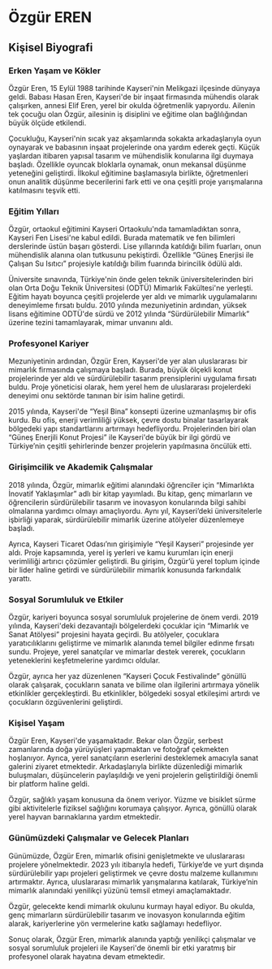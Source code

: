 # Özgür EREN

## Kişisel Biyografi

### Erken Yaşam ve Kökler

Özgür Eren, 15 Eylül 1988 tarihinde Kayseri'nin Melikgazi ilçesinde dünyaya geldi. Babası Hasan Eren, Kayseri'de bir inşaat firmasında mühendis olarak çalışırken, annesi Elif Eren, yerel bir okulda öğretmenlik yapıyordu. Ailenin tek çocuğu olan Özgür, ailesinin iş disiplini ve eğitime olan bağlılığından büyük ölçüde etkilendi.

Çocukluğu, Kayseri'nin sıcak yaz akşamlarında sokakta arkadaşlarıyla oyun oynayarak ve babasının inşaat projelerinde ona yardım ederek geçti. Küçük yaşlardan itibaren yapısal tasarım ve mühendislik konularına ilgi duymaya başladı. Özellikle oyuncak bloklarla oynamak, onun mekansal düşünme yeteneğini geliştirdi. İlkokul eğitimine başlamasıyla birlikte, öğretmenleri onun analitik düşünme becerilerini fark etti ve ona çeşitli proje yarışmalarına katılmasını teşvik etti.

### Eğitim Yılları

Özgür, ortaokul eğitimini Kayseri Ortaokulu'nda tamamladıktan sonra, Kayseri Fen Lisesi'ne kabul edildi. Burada matematik ve fen bilimleri derslerinde üstün başarı gösterdi. Lise yıllarında katıldığı bilim fuarları, onun mühendislik alanına olan tutkusunu pekiştirdi. Özellikle “Güneş Enerjisi ile Çalışan Su Isıtıcı” projesiyle katıldığı bilim fuarında birincilik ödülü aldı.

Üniversite sınavında, Türkiye'nin önde gelen teknik üniversitelerinden biri olan Orta Doğu Teknik Üniversitesi (ODTÜ) Mimarlık Fakültesi'ne yerleşti. Eğitim hayatı boyunca çeşitli projelerde yer aldı ve mimarlık uygulamalarını deneyimleme fırsatı buldu. 2010 yılında mezuniyetinin ardından, yüksek lisans eğitimine ODTÜ'de sürdü ve 2012 yılında “Sürdürülebilir Mimarlık” üzerine tezini tamamlayarak, mimar unvanını aldı.

### Profesyonel Kariyer

Mezuniyetinin ardından, Özgür Eren, Kayseri'de yer alan uluslararası bir mimarlık firmasında çalışmaya başladı. Burada, büyük ölçekli konut projelerinde yer aldı ve sürdürülebilir tasarım prensiplerini uygulama fırsatı buldu. Proje yöneticisi olarak, hem yerel hem de uluslararası projelerdeki deneyimi onu sektörde tanınan bir isim haline getirdi.

2015 yılında, Kayseri'de “Yeşil Bina” konsepti üzerine uzmanlaşmış bir ofis kurdu. Bu ofis, enerji verimliliği yüksek, çevre dostu binalar tasarlayarak bölgedeki yapı standartlarını artırmayı hedefliyordu. Projelerinden biri olan “Güneş Enerjili Konut Projesi” ile Kayseri'de büyük bir ilgi gördü ve Türkiye’nin çeşitli şehirlerinde benzer projelerin yapılmasına öncülük etti.

### Girişimcilik ve Akademik Çalışmalar

2018 yılında, Özgür, mimarlık eğitimi alanındaki öğrenciler için “Mimarlıkta İnovatif Yaklaşımlar” adlı bir kitap yayımladı. Bu kitap, genç mimarların ve öğrencilerin sürdürülebilir tasarım ve inovasyon konularında bilgi sahibi olmalarına yardımcı olmayı amaçlıyordu. Aynı yıl, Kayseri’deki üniversitelerle işbirliği yaparak, sürdürülebilir mimarlık üzerine atölyeler düzenlemeye başladı.

Ayrıca, Kayseri Ticaret Odası’nın girişimiyle “Yeşil Kayseri” projesinde yer aldı. Proje kapsamında, yerel iş yerleri ve kamu kurumları için enerji verimliliği artırıcı çözümler geliştirdi. Bu girişim, Özgür’ü yerel toplum içinde bir lider haline getirdi ve sürdürülebilir mimarlık konusunda farkındalık yarattı.

### Sosyal Sorumluluk ve Etkiler

Özgür, kariyeri boyunca sosyal sorumluluk projelerine de önem verdi. 2019 yılında, Kayseri'deki dezavantajlı bölgelerdeki çocuklar için “Mimarlık ve Sanat Atölyesi” projesini hayata geçirdi. Bu atölyeler, çocuklara yaratıcılıklarını geliştirme ve mimarlık alanında temel bilgiler edinme fırsatı sundu. Projeye, yerel sanatçılar ve mimarlar destek vererek, çocukların yeteneklerini keşfetmelerine yardımcı oldular.

Özgür, ayrıca her yaz düzenlenen “Kayseri Çocuk Festivalinde” gönüllü olarak çalışarak, çocukların sanata ve bilime olan ilgilerini artırmaya yönelik etkinlikler gerçekleştirdi. Bu etkinlikler, bölgedeki sosyal etkileşimi artırdı ve çocukların özgüvenlerini geliştirdi.

### Kişisel Yaşam

Özgür Eren, Kayseri'de yaşamaktadır. Bekar olan Özgür, serbest zamanlarında doğa yürüyüşleri yapmaktan ve fotoğraf çekmekten hoşlanıyor. Ayrıca, yerel sanatçıların eserlerini desteklemek amacıyla sanat galerini ziyaret etmektedir. Arkadaşlarıyla birlikte düzenlediği mimarlık buluşmaları, düşüncelerin paylaşıldığı ve yeni projelerin geliştirildiği önemli bir platform haline geldi.

Özgür, sağlıklı yaşam konusuna da önem veriyor. Yüzme ve bisiklet sürme gibi aktivitelerle fiziksel sağlığını korumaya çalışıyor. Ayrıca, gönüllü olarak yerel hayvan barınaklarına yardım etmektedir.

### Günümüzdeki Çalışmalar ve Gelecek Planları

Günümüzde, Özgür Eren, mimarlık ofisini genişletmekte ve uluslararası projelere yönelmektedir. 2023 yılı itibarıyla hedefi, Türkiye’de ve yurt dışında sürdürülebilir yapı projeleri geliştirmek ve çevre dostu malzeme kullanımını artırmaktır. Ayrıca, uluslararası mimarlık yarışmalarına katılarak, Türkiye’nin mimarlık alanındaki yenilikçi yüzünü temsil etmeyi amaçlamaktadır.

Özgür, gelecekte kendi mimarlık okulunu kurmayı hayal ediyor. Bu okulda, genç mimarların sürdürülebilir tasarım ve inovasyon konularında eğitim alarak, kariyerlerine yön vermelerine katkı sağlamayı hedefliyor. 

Sonuç olarak, Özgür Eren, mimarlık alanında yaptığı yenilikçi çalışmalar ve sosyal sorumluluk projeleri ile Kayseri'de önemli bir etki yaratmış bir profesyonel olarak hayatına devam etmektedir.